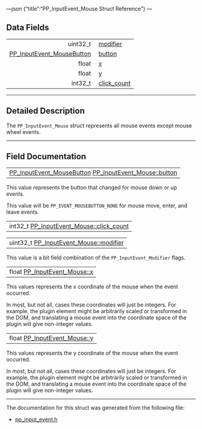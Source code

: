 —json {“title”:“PP\_InputEvent\_Mouse Struct Reference”} —

Data Fields
-----------

<table><tbody><tr class="odd"><td style="text-align: right;">uint32_t </td><td><a href="/docs/native-client/pepper_beta/c/struct_p_p___input_event___mouse#ade5934096b842e08d4a2b5361efde0ba" class="el">modifier</a></td></tr><tr class="even"><td style="text-align: right;"><a href="/docs/native-client/pepper_beta/c/group___enums#ga25113f3c8d33e863fd38b3f70f8a5e6e" class="el">PP_InputEvent_MouseButton</a> </td><td><a href="/docs/native-client/pepper_beta/c/struct_p_p___input_event___mouse#a09969e4a48363691517970cd8b374e84" class="el">button</a></td></tr><tr class="odd"><td style="text-align: right;">float </td><td><a href="/docs/native-client/pepper_beta/c/struct_p_p___input_event___mouse#a12569a7a8bff2107c2a2d67376d26c07" class="el">x</a></td></tr><tr class="even"><td style="text-align: right;">float </td><td><a href="/docs/native-client/pepper_beta/c/struct_p_p___input_event___mouse#a19be12e2e7b9007209594ce85912b398" class="el">y</a></td></tr><tr class="odd"><td style="text-align: right;">int32_t </td><td><a href="/docs/native-client/pepper_beta/c/struct_p_p___input_event___mouse#ad608b42b29ff4f93f63e7dee287ad1d9" class="el">click_count</a></td></tr></tbody></table>

------------------------------------------------------------------------

<span id="details" class="anchor" style="margin: 0;"></span>

Detailed Description
--------------------

The `PP_InputEvent_Mouse` struct represents all mouse events except mouse wheel events.

------------------------------------------------------------------------

Field Documentation
-------------------

<span id="a09969e4a48363691517970cd8b374e84" class="anchor" style="margin: 0;"></span>

<table><tbody><tr class="odd"><td><a href="/docs/native-client/pepper_beta/c/group___enums#ga25113f3c8d33e863fd38b3f70f8a5e6e" class="el">PP_InputEvent_MouseButton</a> <a href="/docs/native-client/pepper_beta/c/struct_p_p___input_event___mouse#a09969e4a48363691517970cd8b374e84" class="el">PP_InputEvent_Mouse::button</a></td></tr></tbody></table>

This value represents the button that changed for mouse down or up events.

This value will be `PP_EVENT_MOUSEBUTTON_NONE` for mouse move, enter, and leave events.

<span id="ad608b42b29ff4f93f63e7dee287ad1d9" class="anchor" style="margin: 0;"></span>

<table><tbody><tr class="odd"><td>int32_t <a href="/docs/native-client/pepper_beta/c/struct_p_p___input_event___mouse#ad608b42b29ff4f93f63e7dee287ad1d9" class="el">PP_InputEvent_Mouse::click_count</a></td></tr></tbody></table>

<span id="ade5934096b842e08d4a2b5361efde0ba" class="anchor" style="margin: 0;"></span>

<table><tbody><tr class="odd"><td>uint32_t <a href="/docs/native-client/pepper_beta/c/struct_p_p___input_event___mouse#ade5934096b842e08d4a2b5361efde0ba" class="el">PP_InputEvent_Mouse::modifier</a></td></tr></tbody></table>

This value is a bit field combination of the `PP_InputEvent_Modifier` flags.

<span id="a12569a7a8bff2107c2a2d67376d26c07" class="anchor" style="margin: 0;"></span>

<table><tbody><tr class="odd"><td>float <a href="/docs/native-client/pepper_beta/c/struct_p_p___input_event___mouse#a12569a7a8bff2107c2a2d67376d26c07" class="el">PP_InputEvent_Mouse::x</a></td></tr></tbody></table>

This values represents the x coordinate of the mouse when the event occurred.

In most, but not all, cases these coordinates will just be integers. For example, the plugin element might be arbitrarily scaled or transformed in the DOM, and translating a mouse event into the coordinate space of the plugin will give non-integer values.

<span id="a19be12e2e7b9007209594ce85912b398" class="anchor" style="margin: 0;"></span>

<table><tbody><tr class="odd"><td>float <a href="/docs/native-client/pepper_beta/c/struct_p_p___input_event___mouse#a19be12e2e7b9007209594ce85912b398" class="el">PP_InputEvent_Mouse::y</a></td></tr></tbody></table>

This values represents the y coordinate of the mouse when the event occurred.

In most, but not all, cases these coordinates will just be integers. For example, the plugin element might be arbitrarily scaled or transformed in the DOM, and translating a mouse event into the coordinate space of the plugin will give non-integer values.

------------------------------------------------------------------------

The documentation for this struct was generated from the following file:

-   <a href="/docs/native-client/pepper_beta/c/pp__input__event_8h/" class="el">pp_input_event.h</a>
